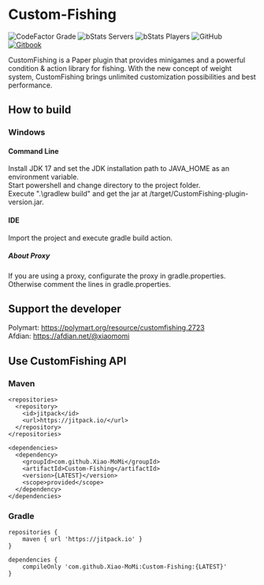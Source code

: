 # Custom-Fishing

![CodeFactor Grade](https://img.shields.io/codefactor/grade/github/Xiao-MoMi/Custom-Fishing)
![bStats Servers](https://img.shields.io/bstats/servers/16648)
![bStats Players](https://img.shields.io/bstats/players/16648)
![GitHub](https://img.shields.io/github/license/Xiao-MoMi/Custom-Fishing)
<a href="https://mo-mi.gitbook.io/xiaomomi-plugins/plugin-wiki/customfishing-2.0-beta" alt="GitBook">
<img src="https://img.shields.io/badge/docs-gitbook-brightgreen" alt="Gitbook"/>
</a>

CustomFishing is a Paper plugin that provides minigames and a powerful condition & action library for fishing.
With the new concept of weight system, CustomFishing brings unlimited customization possibilities and best performance.

## How to build

### Windows

#### Command Line
Install JDK 17 and set the JDK installation path to JAVA_HOME as an environment variable.\
Start powershell and change directory to the project folder.\
Execute ".\gradlew build" and get the jar at /target/CustomFishing-plugin-version.jar.

#### IDE
Import the project and execute gradle build action.

##### About Proxy
If you are using a proxy, configurate the proxy in gradle.properties. Otherwise comment the lines in gradle.properties.

## Support the developer

Polymart: https://polymart.org/resource/customfishing.2723 \
Afdian: https://afdian.net/@xiaomomi

## Use CustomFishing API

### Maven

```
<repositories>
  <repository>
    <id>jitpack</id>
    <url>https://jitpack.io/</url>
  </repository>
</repositories>
```
```
<dependencies>
  <dependency>
    <groupId>com.github.Xiao-MoMi</groupId>
    <artifactId>Custom-Fishing</artifactId>
    <version>{LATEST}</version>
    <scope>provided</scope>
  </dependency>
</dependencies>
```
### Gradle

```
repositories {
    maven { url 'https://jitpack.io' }
}
```
```
dependencies {
    compileOnly 'com.github.Xiao-MoMi:Custom-Fishing:{LATEST}'
}
```